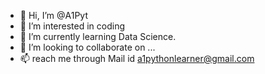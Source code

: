 - 👋 Hi, I’m @A1Pyt
- 👀 I’m interested in coding
- 🌱 I’m currently learning  Data Science.
- 💞️ I’m looking to collaborate on ...
- 📫 reach me through Mail id a1pythonlearner@gmail.com

<!---
A1Pyt/A1Pyt is a ✨ special ✨ repository because its `README.md` (this file) appears on your GitHub profile.
You can click the Preview link to take a look at your changes.
--->
